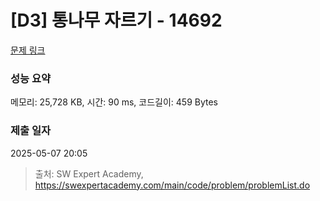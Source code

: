 # [D3] 통나무 자르기 - 14692 

[문제 링크](https://swexpertacademy.com/main/code/problem/problemDetail.do?contestProbId=AYJW0g-qlO8DFASv) 

### 성능 요약

메모리: 25,728 KB, 시간: 90 ms, 코드길이: 459 Bytes

### 제출 일자

2025-05-07 20:05



> 출처: SW Expert Academy, https://swexpertacademy.com/main/code/problem/problemList.do